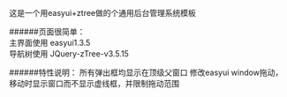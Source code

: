 ﻿这是一个用easyui+ztree做的个通用后台管理系统模板

######页面很简单：  
    主界面使用 easyui1.3.5   
    导航树使用 JQuery-zTree-v3.5.15   
	
######特性说明：
    所有弹出框均显示在顶级父窗口
    修改easyui window拖动，移动时显示窗口而不显示虚线框，并限制拖动范围   